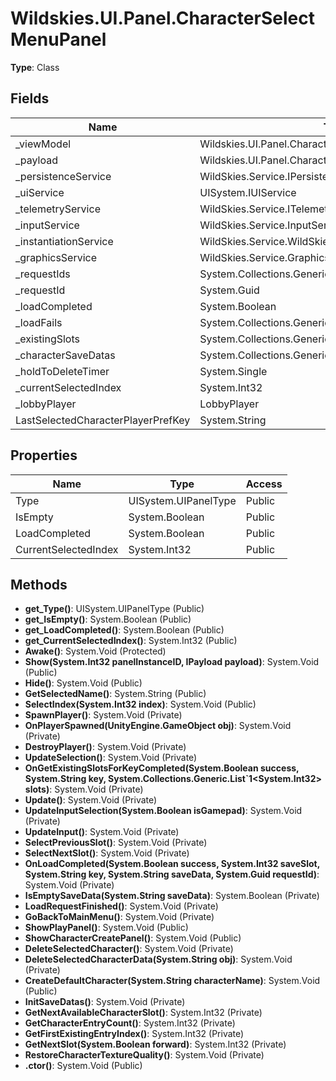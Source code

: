 ﻿# Wildskies.UI.Panel.CharacterSelectMenuPanel

**Type**: Class

## Fields

| Name | Type | Access |
|------|------|--------|
| _viewModel | Wildskies.UI.Panel.CharacterSelectMenuPanelViewModel | Private |
| _payload | Wildskies.UI.Panel.CharacterSelectMenuPanelPayload | Private |
| _persistenceService | WildSkies.Service.IPersistenceService | Private |
| _uiService | UISystem.IUIService | Private |
| _telemetryService | WildSkies.Service.ITelemetryService | Private |
| _inputService | WildSkies.Service.InputService | Private |
| _instantiationService | WildSkies.Service.WildSkiesInstantiationService | Private |
| _graphicsService | WildSkies.Service.GraphicsService | Private |
| _requestIds | System.Collections.Generic.List`1<System.Guid> | Private |
| _requestId | System.Guid | Private |
| _loadCompleted | System.Boolean | Private |
| _loadFails | System.Collections.Generic.List`1<System.Int32> | Private |
| _existingSlots | System.Collections.Generic.List`1<System.Int32> | Private |
| _characterSaveDatas | System.Collections.Generic.List`1<CharacterSaveData> | Private |
| _holdToDeleteTimer | System.Single | Private |
| _currentSelectedIndex | System.Int32 | Private |
| _lobbyPlayer | LobbyPlayer | Private |
| LastSelectedCharacterPlayerPrefKey | System.String | Private |

## Properties

| Name | Type | Access |
|------|------|--------|
| Type | UISystem.UIPanelType | Public |
| IsEmpty | System.Boolean | Public |
| LoadCompleted | System.Boolean | Public |
| CurrentSelectedIndex | System.Int32 | Public |

## Methods

- **get_Type()**: UISystem.UIPanelType (Public)
- **get_IsEmpty()**: System.Boolean (Public)
- **get_LoadCompleted()**: System.Boolean (Public)
- **get_CurrentSelectedIndex()**: System.Int32 (Public)
- **Awake()**: System.Void (Protected)
- **Show(System.Int32 panelInstanceID, IPayload payload)**: System.Void (Public)
- **Hide()**: System.Void (Public)
- **GetSelectedName()**: System.String (Public)
- **SelectIndex(System.Int32 index)**: System.Void (Public)
- **SpawnPlayer()**: System.Void (Private)
- **OnPlayerSpawned(UnityEngine.GameObject obj)**: System.Void (Private)
- **DestroyPlayer()**: System.Void (Private)
- **UpdateSelection()**: System.Void (Private)
- **OnGetExistingSlotsForKeyCompleted(System.Boolean success, System.String key, System.Collections.Generic.List`1<System.Int32> slots)**: System.Void (Private)
- **Update()**: System.Void (Private)
- **UpdateInputSelection(System.Boolean isGamepad)**: System.Void (Private)
- **UpdateInput()**: System.Void (Private)
- **SelectPreviousSlot()**: System.Void (Private)
- **SelectNextSlot()**: System.Void (Private)
- **OnLoadCompleted(System.Boolean success, System.Int32 saveSlot, System.String key, System.String saveData, System.Guid requestId)**: System.Void (Private)
- **IsEmptySaveData(System.String saveData)**: System.Boolean (Private)
- **LoadRequestFinished()**: System.Void (Private)
- **GoBackToMainMenu()**: System.Void (Private)
- **ShowPlayPanel()**: System.Void (Public)
- **ShowCharacterCreatePanel()**: System.Void (Public)
- **DeleteSelectedCharacter()**: System.Void (Private)
- **DeleteSelectedCharacterData(System.String obj)**: System.Void (Private)
- **CreateDefaultCharacter(System.String characterName)**: System.Void (Public)
- **InitSaveDatas()**: System.Void (Private)
- **GetNextAvailableCharacterSlot()**: System.Int32 (Private)
- **GetCharacterEntryCount()**: System.Int32 (Private)
- **GetFirstExistingEntryIndex()**: System.Int32 (Private)
- **GetNextSlot(System.Boolean forward)**: System.Int32 (Private)
- **RestoreCharacterTextureQuality()**: System.Void (Private)
- **.ctor()**: System.Void (Public)

